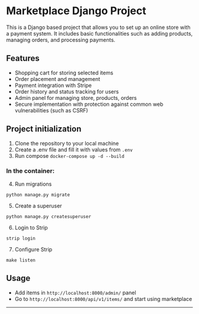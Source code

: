 # Marketplace Django Project

This is a Django based project that allows you to set up an online store with a payment system. It includes basic
functionalities such as adding products, managing orders, and processing payments.

## Features

- Shopping cart for storing selected items
- Order placement and management
- Payment integration with Stripe
- Order history and status tracking for users
- Admin panel for managing store, products, orders
- Secure implementation with protection against common web vulnerabilities (such as CSRF)

## Project initialization

1. Clone the repository to your local machine
2. Create a .env file and fill it with values ​​from `.env`
3. Run compose `docker-compose up -d --build`

### In the container:

4. Run migrations

```console
python manage.py migrate
```

5. Create a superuser

```console
python manage.py createsuperuser
```

6. Login to Strip

```console
strip login
```

7. Configure Strip

```console
make listen
```

## Usage

- Add items in `http://localhost:8000/admin/` panel
- Go to `http://localhost:8000/api/v1/items/` and start using marketplace

---
